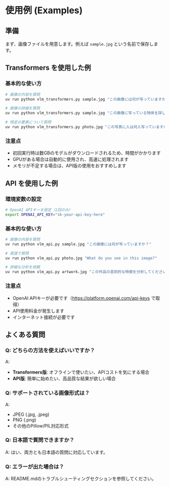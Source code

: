 # 使用例 (Examples)

## 準備
まず、画像ファイルを用意します。例えば `sample.jpg` という名前で保存します。

## Transformers を使用した例

### 基本的な使い方
```bash
# 画像の内容を質問
uv run python vlm_transformers.py sample.jpg "この画像には何が写っていますか？"

# 画像の詳細を質問
uv run python vlm_transformers.py sample.jpg "この画像に写っている物体を詳しく説明してください。"

# 特定の要素について質問
uv run python vlm_transformers.py photo.jpg "この写真に人は何人写っていますか？"
```

### 注意点
- 初回実行時は数GBのモデルがダウンロードされるため、時間がかかります
- GPUがある場合は自動的に使用され、高速に処理されます
- メモリが不足する場合は、API版の使用をおすすめします

## API を使用した例

### 環境変数の設定
```bash
# OpenAI APIキーを設定（1回のみ）
export OPENAI_API_KEY="sk-your-api-key-here"
```

### 基本的な使い方
```bash
# 画像の内容を質問
uv run python vlm_api.py sample.jpg "この画像には何が写っていますか？"

# 英語で質問
uv run python vlm_api.py photo.jpg "What do you see in this image?"

# 詳細な分析を依頼
uv run python vlm_api.py artwork.jpg "この作品の芸術的な特徴を分析してください。"
```

### 注意点
- OpenAI APIキーが必要です（https://platform.openai.com/api-keys で取得）
- API使用料金が発生します
- インターネット接続が必要です

## よくある質問

### Q: どちらの方法を使えばいいですか？
A: 
- **Transformers版**: オフラインで使いたい、APIコストを気にする場合
- **API版**: 簡単に始めたい、高品質な結果が欲しい場合

### Q: サポートされている画像形式は？
A: 
- JPEG (.jpg, .jpeg)
- PNG (.png)
- その他のPillow/PIL対応形式

### Q: 日本語で質問できますか？
A: はい、両方とも日本語の質問に対応しています。

### Q: エラーが出た場合は？
A: README.mdのトラブルシューティングセクションを参照してください。
